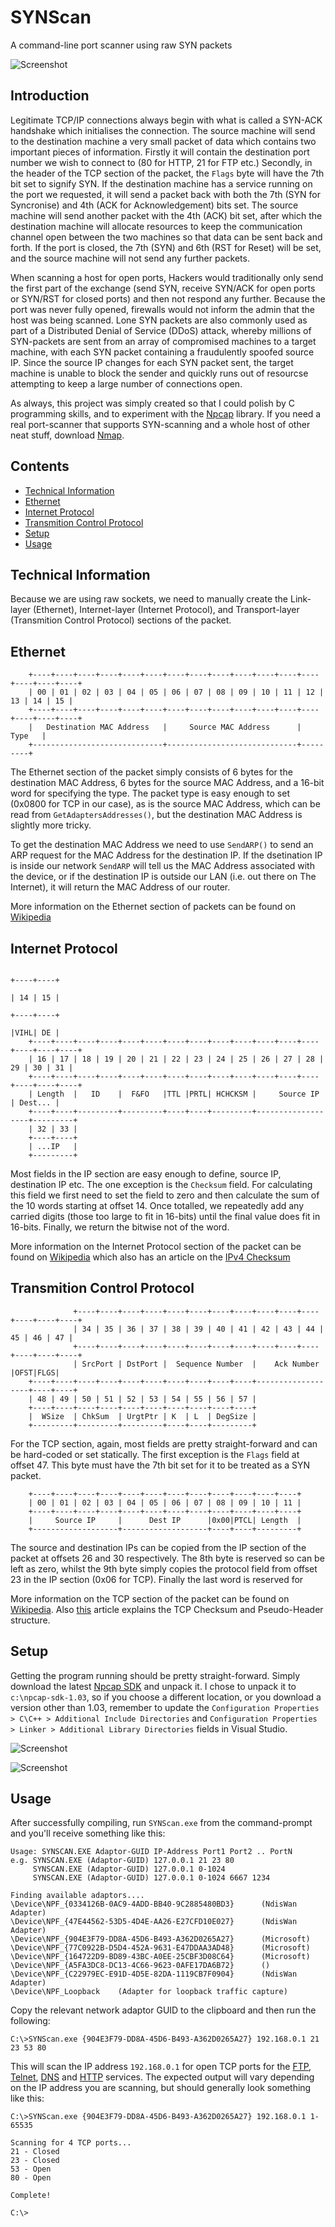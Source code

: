 # SYNScan
A command-line port scanner using raw SYN packets

![Screenshot](https://github.com/James-P-D/SYNScan/blob/master/Screenshot.gif)

## Introduction

Legitimate TCP/IP connections always begin with what is called a SYN-ACK handshake which initialises the connection. The source machine will send to the destination machine a very small packet of data which contains two important pieces of information. Firstly it will contain the destination port number we wish to connect to (80 for HTTP, 21 for FTP etc.) Secondly, in the header of the TCP section of the packet, the `Flags` byte will have the 7th bit set to signify SYN. If the destination machine has a service running on the port we requested, it will send a packet back with both the 7th (SYN for Syncronise) and 4th (ACK for Acknowledgement) bits set. The source machine will send another packet with the 4th (ACK) bit set, after which the destination machine will allocate resources to keep the communication channel open between the two machines so that data can be sent back and forth. If the port is closed, the 7th (SYN) and 6th (RST for Reset) will be set, and the source machine will not send any further packets.

When scanning a host for open ports, Hackers would traditionally only send the first part of the exchange (send SYN, receive SYN/ACK for open ports or SYN/RST for closed ports) and then not respond any further. Because the port was never fully opened, firewalls would not inform the admin that the host was being scanned. Lone SYN packets are also commonly used as part of a Distributed Denial of Service (DDoS) attack, whereby millions of SYN-packets are sent from an array of compromised machines to a target machine, with each SYN packet containing a fraudulently spoofed source IP. Since the source IP changes for each SYN packet sent, the target machine is unable to block the sender and quickly runs out of resourcse attempting to keep a large number of connections open.

As always, this project was simply created so that I could polish by C programming skills, and to experiment with the [Npcap](https://nmap.org/npcap/) library. If you need a real port-scanner that supports SYN-scanning and a whole host of other neat stuff, download [Nmap](https://nmap.org/).

## Contents

* [Technical Information](#Technical-Information)
* [Ethernet](#Ethernet)
* [Internet Protocol](#Internet-Protocol)
* [Transmition Control Protocol](#Transmition-Control-Protocol)
* [Setup](#Setup)
* [Usage](#Usage)

## Technical Information

Because we are using raw sockets, we need to manually create the Link-layer (Ethernet), Internet-layer (Internet Protocol), and Transport-layer (Transmition Control Protocol) sections of the packet.

## Ethernet

```
    +----+----+----+----+----+----+----+----+----+----+----+----+----+----+----+----+
    | 00 | 01 | 02 | 03 | 04 | 05 | 06 | 07 | 08 | 09 | 10 | 11 | 12 | 13 | 14 | 15 |
    +----+----+----+----+----+----+----+----+----+----+----+----+----+----+----+----+
    |   Destination MAC Address   |     Source MAC Address      |  Type   |
    +-----------------------------+-----------------------------+---------+
```

The Ethernet section of the packet simply consists of 6 bytes for the destination MAC Address, 6 bytes for the source MAC Address, and a 16-bit word for specifying the type. The packet type is easy enough to set (0x0800 for TCP in our case), as is the source MAC Address, which can be read from `GetAdaptersAddresses()`, but the destination MAC Address is slightly more tricky.

To get the destination MAC Address we need to use `SendARP()` to send an ARP request for the MAC Address for the destination IP. If the dsetination IP is inside our network `SendARP` will tell us the MAC Address associated with the device, or if the destination IP is outside our LAN (i.e. out there on The Internet), it will return the MAC Address of our router.

More information on the Ethernet section of packets can be found on [Wikipedia](https://en.wikipedia.org/wiki/Ethernet_frame#Ethernet_II)

## Internet Protocol

```
                                                                          +----+----+
                                                                          | 14 | 15 |
                                                                          +----+----+
                                                                          |VIHL| DE |
    +----+----+----+----+----+----+----+----+----+----+----+----+----+----+----+----+
    | 16 | 17 | 18 | 19 | 20 | 21 | 22 | 23 | 24 | 25 | 26 | 27 | 28 | 29 | 30 | 31 |
    +----+----+----+----+----+----+----+----+----+----+----+----+----+----+----+----+
    | Length  |   ID    |  F&FO   |TTL |PRTL| HCHCKSM |     Source IP     | Dest... |
    +----+----+---------+---------+----+----+---------+-------------------+---------+
    | 32 | 33 |
    +----+----+
    | ...IP   |
    +---------+
```

Most fields in the IP section are easy enough to define, source IP, destination IP etc. The one exception is the `Checksum` field. For calculating this field we first need to set the field to zero and then calculate the sum of the 10 words starting at offset 14. Once totalled, we repeatedly add any carried digits (those too large to fit in 16-bits) until the final value does fit in 16-bits. Finally, we return the bitwise not of the word.

More information on the Internet Protocol section of the packet can be found on [Wikipedia](https://en.wikipedia.org/wiki/IPv4#Header) which also has an article on the [IPv4 Checksum](https://en.wikipedia.org/wiki/IPv4_header_checksum)

## Transmition Control Protocol

```
              +----+----+----+----+----+----+----+----+----+----+----+----+----+----+
              | 34 | 35 | 36 | 37 | 38 | 39 | 40 | 41 | 42 | 43 | 44 | 45 | 46 | 47 |
              +----+----+----+----+----+----+----+----+----+----+----+----+----+----+
              | SrcPort | DstPort |  Sequence Number  |    Ack Number     |OFST|FLGS|
    +----+----+----+----+----+----+----+----+----+----+-------------------+----+----+
    | 48 | 49 | 50 | 51 | 52 | 53 | 54 | 55 | 56 | 57 |
    +----+----+----+----+----+----+----+----+----+----+
    |  WSize  | ChkSum  | UrgtPtr | K  | L  | DegSize |
    +---------+---------+---------+----+----+---------+
```

For the TCP section, again, most fields are pretty straight-forward and can be hard-coded or set statically. The first exception is the `Flags` field at offset 47. This byte must have the 7th bit set for it to be treated as a SYN packet. 

```
    +----+----+----+----+----+----+----+----+----+----+----+----+
    | 00 | 01 | 02 | 03 | 04 | 05 | 06 | 07 | 08 | 09 | 10 | 11 |
    +----+----+----+----+----+----+----+----+----+----+----+----+
    |     Source IP     |      Dest IP      |0x00|PTCL| Length  |    
    +-------------------+-------------------+----+----+---------+
```

The source and destination IPs can be copied from the IP section of the packet at offsets 26 and 30 respectively. The 8th byte is reserved so can be left as zero, whilst the 9th byte simply copies the protocol field from offset 23 in the IP section (0x06 for TCP). Finally the last word is reserved for 

More information on the TCP section of the packet can be found on [Wikipedia](https://en.wikipedia.org/wiki/Transmission_Control_Protocol#TCP_segment_structure). Also [this](https://www.securitynik.com/2015/08/calculating-udp-checksum-with-taste-of_3.html) article explains the TCP Checksum and Pseudo-Header structure.

## Setup

Getting the program running should be pretty straight-forward. Simply download the latest [Npcap SDK](https://nmap.org/npcap/) and unpack it. I chose to unpack it to `c:\npcap-sdk-1.03`, so if you choose a different location, or you download a version other than 1.03, remember to update the `Configuration Properties > C\C++ > Additional Include Directories` and `Configuration Properties > Linker > Additional Library Directories` fields in Visual Studio.

![Screenshot](https://github.com/James-P-D/SYNScan/blob/master/properties1.png)

![Screenshot](https://github.com/James-P-D/SYNScan/blob/master/properties2.png)

## Usage

After successfully compiling, run `SYNScan.exe` from the command-prompt and you'll receive something like this:

```
Usage: SYNSCAN.EXE Adaptor-GUID IP-Address Port1 Port2 .. PortN
e.g. SYNSCAN.EXE (Adaptor-GUID) 127.0.0.1 21 23 80
     SYNSCAN.EXE (Adaptor-GUID) 127.0.0.1 0-1024
     SYNSCAN.EXE (Adaptor-GUID) 127.0.0.1 0-1024 6667 1234

Finding available adaptors....
\Device\NPF_{0334126B-0AC9-4ADD-BB40-9C2885480BD3}      (NdisWan Adapter)
\Device\NPF_{47E44562-53D5-4D4E-AA26-E27CFD10E027}      (NdisWan Adapter)
\Device\NPF_{904E3F79-DD8A-45D6-B493-A362D0265A27}      (Microsoft)
\Device\NPF_{77C0922B-D5D4-452A-9631-E47DDAA3AD48}      (Microsoft)
\Device\NPF_{164722D9-BD89-43BC-A0EE-25CBF3D08C64}      (Microsoft)
\Device\NPF_{A5FA3DC8-DC13-4C66-9623-0AFE17DA6B72}      ()
\Device\NPF_{C22979EC-E91D-4D5E-82DA-1119CB7F0904}      (NdisWan Adapter)
\Device\NPF_Loopback    (Adapter for loopback traffic capture)
```

Copy the relevant network adaptor GUID to the clipboard and then run the following:

```
C:\>SYNScan.exe {904E3F79-DD8A-45D6-B493-A362D0265A27} 192.168.0.1 21 23 53 80 
```

This will scan the IP address `192.168.0.1` for open TCP ports for the [FTP](https://en.wikipedia.org/wiki/File_Transfer_Protocol), [Telnet](https://en.wikipedia.org/wiki/Telnet), [DNS](https://en.wikipedia.org/wiki/Domain_Name_System) and [HTTP](https://en.wikipedia.org/wiki/Hypertext_Transfer_Protocol) services. The expected output will vary depending on the IP address you are scanning, but should generally look something like this:

```
C:\>SYNScan.exe {904E3F79-DD8A-45D6-B493-A362D0265A27} 192.168.0.1 1-65535

Scanning for 4 TCP ports...
21 - Closed
23 - Closed
53 - Open
80 - Open

Complete!

C:\>
```